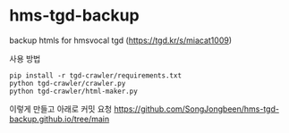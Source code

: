 # hms-tgd-backup
backup htmls for hmsvocal tgd (https://tgd.kr/s/miacat1009)

사용 방법

```shell
pip install -r tgd-crawler/requirements.txt
python tgd-crawler/crawler.py
python tgd-crawler/html-maker.py
```

이렇게 만들고 아래로 커밋 요청
https://github.com/SongJongbeen/hms-tgd-backup.github.io/tree/main
